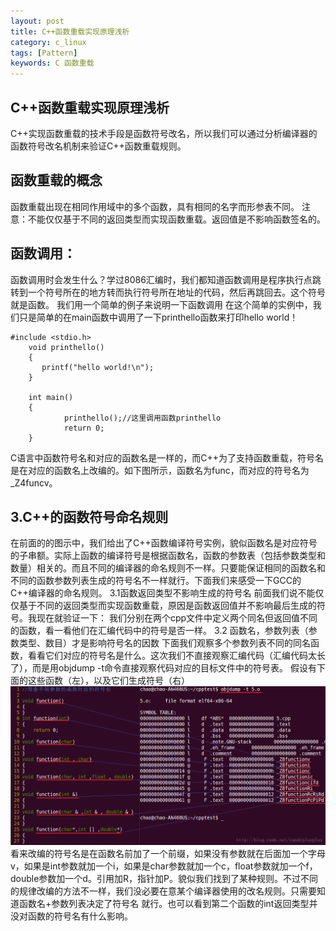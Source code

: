 ```yaml
---
layout: post
title: C++函数重载实现原理浅析
category: c_linux
tags: [Pattern]
keywords: C 函数重载
---
```


## C++函数重载实现原理浅析
C++实现函数重载的技术手段是函数符号改名，所以我们可以通过分析编译器的函数符号改名机制来验证C++函数重载规则。

## 函数重载的概念
函数重载出现在相同作用域中的多个函数，具有相同的名字而形参表不同。
注意：不能仅仅基于不同的返回类型而实现函数重载。返回值是不影响函数签名的。

## 函数调用：
函数调用时会发生什么？学过8086汇编时，我们都知道函数调用是程序执行点跳转到一个符号所在的地方转而执行符号所在地址的代码，然后再跳回去。这个符号就是函数。
我们用一个简单的例子来说明一下函数调用
在这个简单的实例中，我们只是简单的在main函数中调用了一下printhello函数来打印hello world！
```
#include <stdio.h>  
    void printhello()  
    {
       printf("hello world!\n");  
    }  
      
    int main()  
    {  
            printhello();//这里调用函数printhello  
            return 0;  
    } 
```
C语言中函数符号名和对应的函数名是一样的，而C++为了支持函数重载，符号名是在对应的函数名上改编的。如下图所示，函数名为func，而对应的符号名为_Z4funcv。

## 3.C++的函数符号命名规则
在前面的的图示中，我们给出了C++函数编译符号实例，貌似函数名是对应符号的子串额。实际上函数的编译符号是根据函数名，函数的参数表（包括参数类型和数量）相关的。而且不同的编译器的命名规则不一样。只要能保证相同的函数名和不同的函数参数列表生成的符号名不一样就行。下面我们来感受一下GCC的C++编译器的命名规则。
3.1函数返回类型不影响生成的符号名
前面我们说不能仅仅基于不同的返回类型而实现函数重载，原因是函数返回值并不影响最后生成的符号。我现在就验证一下：
我们分别在两个cpp文件中定义两个同名但返回值不同的函数，看一看他们在汇编代码中的符号是否一样。
3.2 函数名，参数列表（参数类型、数目）才是影响符号名的因数
下面我们观察多个参数列表不同的同名函数，看看它们对应的符号名是什么。这次我们不直接观察汇编代码（汇编代码太长了），而是用objdump -t命令直接观察代码对应的目标文件中的符号表。
假设有下面的这些函数（左），以及它们生成符号（右）
![图](\images_zc\upload\c-function-coverloading.png)
看来改编的符号名是在函数名前加了一个前缀，如果没有参数就在后面加一个字母v，如果是int参数就加一个i，如果是char参数就加一个c，float参数就加一个f，double参数加一个d。引用加R，指针加P。貌似我们找到了某种规则。不过不同的规律改编的方法不一样，我们没必要在意某个编译器使用的改名规则。只需要知道函数名+参数列表决定了符号名 就行。也可以看到第二个函数的int返回类型并没对函数的符号名有什么影响。
